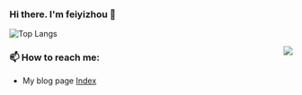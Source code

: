 <!--
### Hi there 👋
**feiyizhou/feiyizhou** is a ✨ _special_ ✨ repository because its `README.md` (this file) appears on your GitHub profile.

Here are some ideas to get you started:

- 🔭 I’m currently working on ...
- 🌱 I’m currently learning ...
- 👯 I’m looking to collaborate on ...
- 🤔 I’m looking for help with ...
- 💬 Ask me about ...
- 📫 How to reach me: ...
- 😄 Pronouns: ...
- ⚡ Fun fact: ...
-->

### Hi there. I'm feiyizhou 👋

![Top Langs](https://github-readme-stats.vercel.app/api/top-langs/?username=feiyizhou&hide_progress=true)

<img align="right" src="https://github-readme-stats.vercel.app/api?username=feiyizhou&show_icons=true&number_format=long&border_radius=20&rank_icon=percentile&ring_color=75C3FD&hide=issues&include_all_commits=true&count_private=true&hide_title=true"/>

### 📫 How to reach me: 

- My blog page [Index](https://feiyizhou.github.io)
